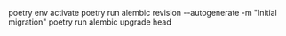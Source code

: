poetry env activate
poetry run alembic revision --autogenerate -m "Initial migration"
poetry run alembic upgrade head
